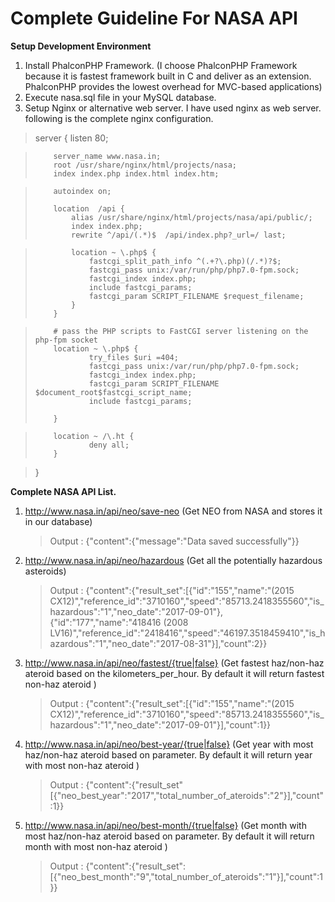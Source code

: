 # Complete Guideline For NASA API
**Setup Development Environment**
          
   1. Install PhalconPHP Framework. (I choose PhalconPHP Framework because it is fastest framework built in C and deliver as an extension. PhalconPHP provides the lowest overhead for MVC-based applications)
   2. Execute nasa.sql file in your MySQL database.
   3. Setup Nginx or alternative web server. I have used nginx as web server. following is the complete nginx configuration.
>    server {
>         listen   80;
>      

>         server_name www.nasa.in;
>         root /usr/share/nginx/html/projects/nasa;
>         index index.php index.html index.htm;

>         autoindex on;
>       
>         location  /api {
>             alias /usr/share/nginx/html/projects/nasa/api/public/;
>             index index.php; 
>             rewrite ^/api/(.*)$  /api/index.php?_url=/ last;

>             location ~ \.php$ {
>                 fastcgi_split_path_info ^(.+?\.php)(/.*)?$;
>                 fastcgi_pass unix:/var/run/php/php7.0-fpm.sock;
>                 fastcgi_index index.php;
>                 include fastcgi_params;
>                 fastcgi_param SCRIPT_FILENAME $request_filename;
>             }      
>         }



>         # pass the PHP scripts to FastCGI server listening on the php-fpm socket
>         location ~ \.php$ {
>                 try_files $uri =404;
>                 fastcgi_pass unix:/var/run/php/php7.0-fpm.sock;
>                 fastcgi_index index.php;
>                 fastcgi_param SCRIPT_FILENAME $document_root$fastcgi_script_name;
>                 include fastcgi_params;
>                 
>         }

>         location ~ /\.ht {
>                 deny all;
>         }


> }


**Complete NASA API List.**

   1. http://www.nasa.in/api/neo/save-neo (Get NEO from NASA and stores it in our database)
        > Output :  {"content":{"message":"Data saved successfully"}}  
 
   2. http://www.nasa.in/api/neo/hazardous (Get all the potentially hazardous asteroids)
        > Output :  {"content":{"result_set":[{"id":"155","name":"(2015 CX12)","reference_id":"3710160","speed":"85713.2418355560","is_hazardous":"1","neo_date":"2017-09-01"},{"id":"177","name":"418416 (2008 LV16)","reference_id":"2418416","speed":"46197.3518459410","is_hazardous":"1","neo_date":"2017-08-31"}],"count":2}} 
 

   3. http://www.nasa.in/api/neo/fastest/{true|false} (Get fastest haz/non-haz ateroid based on the kilometers_per_hour. By default it will return fastest non-haz ateroid )
        > Output :  {"content":{"result_set":[{"id":"155","name":"(2015 CX12)","reference_id":"3710160","speed":"85713.2418355560","is_hazardous":"1","neo_date":"2017-09-01"}],"count":1}}


   4. http://www.nasa.in/api/neo/best-year/{true|false} (Get year with most haz/non-haz ateroid based on parameter. By default it will return year with most non-haz ateroid )
        > Output : {"content":{"result_set"[{"neo_best_year":"2017","total_number_of_ateroids":"2"}],"count":1}}
 
   5. http://www.nasa.in/api/neo/best-month/{true|false} (Get month with most haz/non-haz ateroid based on parameter. By default it will return month with most non-haz ateroid )
        > Output : {"content":{"result_set":[{"neo_best_month":"9","total_number_of_ateroids":"1"}],"count":1}}
          


           

                 
